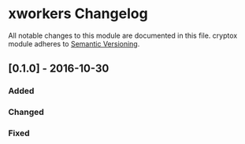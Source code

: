 # xworkers Changelog

All notable changes to this module are documented in this file.
cryptox module adheres to [Semantic Versioning](http://semver.org/).

## [0.1.0] - 2016-10-30

### Added
### Changed
### Fixed

